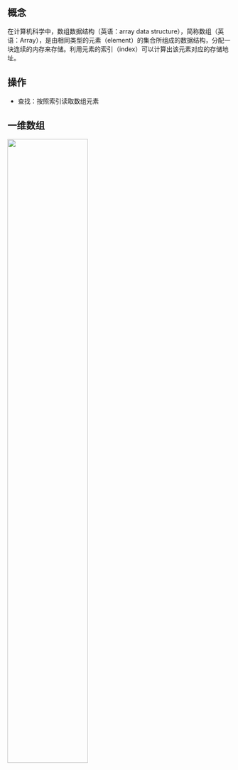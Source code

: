 ## 概念
在计算机科学中，数组数据结构（英语：array data structure），简称数组（英语：Array），是由相同类型的元素（element）的集合所组成的数据结构，分配一块连续的内存来存储。利用元素的索引（index）可以计算出该元素对应的存储地址。

## 操作  
- 查找：按照索引读取数组元素
## 一维数组
<img src="/img/screen-shot-2018-03-20-at-191856.png" width = "60%" height = "60%" align=center />

